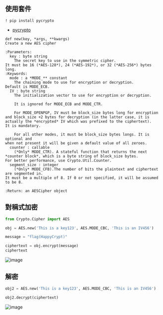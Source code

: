 ## 使用套件
```
! pip install pycrypto
```
 - [pycrypto](https://pypi.org/project/pycrypto/)


```
def new(key, *args, **kwargs)
Create a new AES cipher

:Parameters:
  key : byte string
    The secret key to use in the symmetric cipher.
It must be 16 (*AES-128*), 24 (*AES-192*), or 32 (*AES-256*) bytes long.
:Keywords:
  mode : a *MODE_** constant
    The chaining mode to use for encryption or decryption.
Default is MODE_ECB.
  IV : byte string
    The initialization vector to use for encryption or decryption.

    It is ignored for MODE_ECB and MODE_CTR.

    For MODE_OPENPGP, IV must be block_size bytes long for encryption
and block_size +2 bytes for decryption (in the latter case, it is
actually the *encrypted* IV which was prefixed to the ciphertext).
It is mandatory.

    For all other modes, it must be block_size bytes longs. It is optional and
when not present it will be given a default value of all zeroes.
  counter : callable
    (*Only* MODE_CTR). A stateful function that returns the next
*counter block*, which is a byte string of block_size bytes.
For better performance, use Crypto.Util.Counter.
  segment_size : integer
    (*Only* MODE_CFB).The number of bits the plaintext and ciphertext
are segmented in.
It must be a multiple of 8. If 0 or not specified, it will be assumed to be 8.

:Return: an AESCipher object
```

## 對稱式加密
```python
from Crypto.Cipher import AES

obj = AES.new('This is a key123', AES.MODE_CBC, 'This is an IV456')

message = "flag(HappyCrypt)"

ciphertext = obj.encrypt(message)
ciphertext
```
![image](https://user-images.githubusercontent.com/55253641/134445359-a0b8b008-8083-440f-ad59-97a7959bef4d.png)


## 解密
```python
obj2 = AES.new('This is a key123', AES.MODE_CBC, 'This is an IV456')

obj2.decrypt(ciphertext)
```
![image](https://user-images.githubusercontent.com/55253641/134445392-63ac2b18-89ca-42e7-aa50-58816395c848.png)
